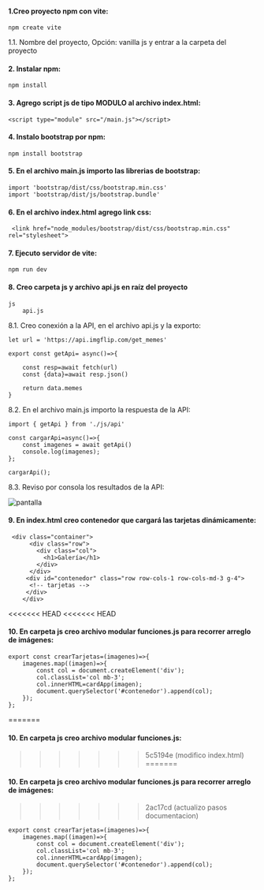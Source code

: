 #### 1.Creo proyecto npm con vite:

```
npm create vite

```

1.1. Nombre del proyecto, Opción: vanilla js y entrar a la carpeta del proyecto

#### 2. Instalar npm:

```
npm install
```

#### 3. Agrego script js de tipo MODULO al archivo index.html:

```
<script type="module" src="/main.js"></script>

```

#### 4. Instalo bootstrap por npm:
   
```
npm install bootstrap
```

#### 5. En el archivo main.js importo las librerias de bootstrap:

```
import 'bootstrap/dist/css/bootstrap.min.css'
import 'bootstrap/dist/js/bootstrap.bundle'

```

#### 6. En el archivo index.html agrego link css:

```
 <link href="node_modules/bootstrap/dist/css/bootstrap.min.css" rel="stylesheet">
```

#### 7. Ejecuto servidor de vite:

```
npm run dev

```

#### 8. Creo carpeta js y archivo api.js en raíz del proyecto

```
js
    api.js
```

8.1. Creo conexión a la API, en el archivo api.js y la exporto:

```
let url = 'https://api.imgflip.com/get_memes'

export const getApi= async()=>{

    const resp=await fetch(url)
    const {data}=await resp.json()

    return data.memes 
}
```

8.2. En el archivo main.js importo la respuesta de la API:

```
import { getApi } from './js/api'

const cargarApi=async()=>{
    const imagenes = await getApi()
    console.log(imagenes);
};

cargarApi();
```

8.3. Reviso por consola los resultados de la API:

![pantalla](https://github.com/pedro-donoso/vite-project/assets/68760595/a6bf0499-8a69-4d7a-abe8-547156ec5db9)

#### 9. En index.html creo contenedor que cargará las tarjetas dinámicamente:
```
 <div class="container">
      <div class="row">
        <div class="col">
          <h1>Galería</h1>
        </div>
      </div>
     <div id="contenedor" class="row row-cols-1 row-cols-md-3 g-4">
      <!-- tarjetas -->
     </div>
    </div>
```

<<<<<<< HEAD
<<<<<<< HEAD
#### 10. En carpeta js creo archivo modular funciones.js para recorrer arreglo de imágenes:

```
export const crearTarjetas=(imagenes)=>{
    imagenes.map((imagen)=>{
        const col = document.createElement('div');
        col.classList='col mb-3';
        col.innerHTML=cardApp(imagen);
        document.querySelector('#contenedor').append(col);
    });
};
```

=======
#### 10. En carpeta js creo archivo modular funciones.js:
>>>>>>> 5c5194e (modifico index.html)
=======
#### 10. En carpeta js creo archivo modular funciones.js para recorrer arreglo de imágenes:
>>>>>>> 2ac17cd (actualizo pasos documentacion)

```
export const crearTarjetas=(imagenes)=>{
    imagenes.map((imagen)=>{
        const col = document.createElement('div');
        col.classList='col mb-3';
        col.innerHTML=cardApp(imagen);
        document.querySelector('#contenedor').append(col);
    });
};
```